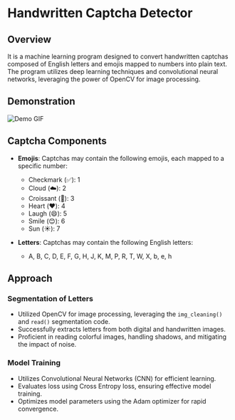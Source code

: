 # Handwritten Captcha Detector 

## Overview

It is a machine learning program designed to convert handwritten captchas composed of English letters and emojis mapped to numbers into plain text. The program utilizes deep learning techniques and convolutional neural networks, leveraging the power of OpenCV for image processing.

## Demonstration
![Demo GIF](https://github.com/Komal2531/Handwritten-Captcha-Solver/raw/main/Application%20Demo/captcha_web_demo.gif)

## Captcha Components

- **Emojis**: Captchas may contain the following emojis, each mapped to a specific number:
    - Checkmark (✅): 1
    - Cloud (☁️): 2
    - Croissant (🥐): 3
    - Heart (❤️): 4
    - Laugh (😄): 5
    - Smile (😊): 6
    - Sun (☀️): 7

- **Letters**: Captchas may contain the following English letters:
    - A, B, C, D, E, F, G, H, J, K, M, P, R, T, W, X, b, e, h

## Approach

### Segmentation of Letters
- Utilized OpenCV for image processing, leveraging the `img_cleaning()` and `read()` segmentation code.
- Successfully extracts letters from both digital and handwritten images.
- Proficient in reading colorful images, handling shadows, and mitigating the impact of noise.

### Model Training
- Utilizes Convolutional Neural Networks (CNN) for efficient learning.
- Evaluates loss using Cross Entropy loss, ensuring effective model training.
- Optimizes model parameters using the Adam optimizer for rapid convergence.


